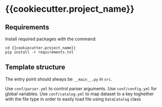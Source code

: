 # {{cookiecutter.project_name}}

## Requirements
Install required packages with the command:

```
cd {{cookiecutter.project_name}}
pip install -r requirements.txt
```

## Template structure

The entry point should always be `__main__.py` in `src`.

Use `conf/parser.yml` to control parser arguments.
Use `conf/config.yml` for global variables.
Use `conf/catalog.yml` to map dataset to a key toghether with the file type in order to easily load file using `DataCatalog` class